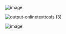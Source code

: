 ![image](https://github.com/user-attachments/assets/e4a19e5c-b97d-4f11-83a7-d3d4b204d696)


![output-onlinetexttools (3)](https://github.com/user-attachments/assets/24c31744-2021-4bdb-9a71-2abc9cceca36)


![image](https://github.com/user-attachments/assets/c169c915-5e7f-4180-bf3d-385b0450fda5)
